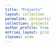 ```yaml
---
title: "Projects"
layout: collection
permalink: /projects/
collection: projects
author_profile: true
entries_layout: grid
classes: wide
---
```

